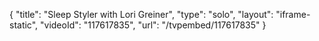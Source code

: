 {
    "title": "Sleep Styler with Lori Greiner",
    "type": "solo",
    "layout": "iframe-static",
    "videoId": "117617835",
    "url": "\/tvpembed\/117617835"
}